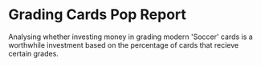 # Grading Cards Pop Report
Analysing whether investing money in grading modern 'Soccer' cards is a worthwhile investment based on the percentage of cards that recieve certain grades. 
